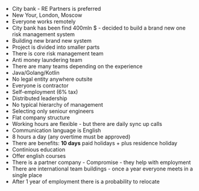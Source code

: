 - City bank - RE Partners is preferred 
- New Your, London, Moscow
- Everyone works remotely
- City bank has been find 400mln $ - decided to build a brand new one risk management system
- Building new brand new system
- Project is divided into smaller parts
- There is core risk management team
- Anti money laundering team
- There are many teams depending on the experience
- Java/Golang/Kotlin
- No legal entity anywhere outsite
- Everyone is contractor
- Self-employment (6% tax)
- Distributed leadership
- No typical hierarchy of management
- Selecting only seniour engineers
- Flat company structure
- Working hours are flexible - but there are daily sync up calls
- Communication language is English
- 8 hours a day (any overtime must be approved)
- There are benefits: **10 days** paid holidays + plus residence holiday
- Continious education
- Offer english courses
- There is a partner company - Compromise - they help with employment
- There are international team buildings - once a year everyone meets in a single place
- After 1 year of employment there is a probability to relocate